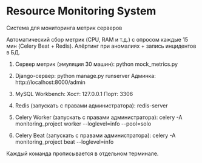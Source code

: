 # Resource Monitoring System
Cистема для мониторинга метрик серверов

 Автоматический сбор метрик (CPU, RAM и т.д.) с опросом каждые 15 мин (Celery Beat + Redis). Алёртинг при аномалиях + запись инцидентов в БД.

1. Сервер метрик (эмуляция 30 машин):
python mock_metrics.py

2. Django-сервер:
python manage.py runserver
Админка: http://localhost:8000/admin

3. MySQL Workbench:
Хост: 127.0.0.1
Порт: 3306

4. Redis (запускать с правами администратора):
redis-server

5. Celery Worker (запускать с правами администратора):
celery -A monitoring_project worker --loglevel=info --pool=solo

6. Celery Beat (запускать с правами администратора):
celery -A monitoring_project beat --loglevel=info

Каждый команда прописывается в отдельном терминале.
